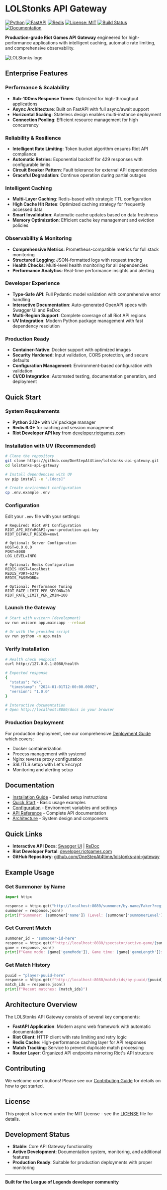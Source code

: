 # LOLStonks API Gateway

[![Python](https://img.shields.io/badge/Python-3.12+-blue.svg)](https://python.org)
[![FastAPI](https://img.shields.io/badge/FastAPI-0.115+-green.svg)](https://fastapi.tiangolo.com)
[![Redis](https://img.shields.io/badge/Redis-7.x-red.svg)](https://redis.io/)
[![License: MIT](https://img.shields.io/badge/License-MIT-yellow.svg)](LICENSE)
[![Build Status](https://github.com/OneStepAt4time/lolstonks-api-gateway/workflows/CI/badge.svg)](https://github.com/OneStepAt4time/lolstonks-api-gateway/actions)
[![Documentation](https://img.shields.io/badge/Docs-Latest-brightgreen.svg)](https://onestepat4time.github.io/lolstonks-api-gateway/)

**Production-grade Riot Games API Gateway** engineered for high-performance applications with intelligent caching, automatic rate limiting, and comprehensive observability.

![LOLStonks logo](assets/logo.png)

## Enterprise Features

### Performance & Scalability
- **Sub-100ms Response Times**: Optimized for high-throughput applications
- **Async Architecture**: Built on FastAPI with full async/await support
- **Horizontal Scaling**: Stateless design enables multi-instance deployment
- **Connection Pooling**: Efficient resource management for high concurrency

### Reliability & Resilience
- **Intelligent Rate Limiting**: Token bucket algorithm ensures Riot API compliance
- **Automatic Retries**: Exponential backoff for 429 responses with configurable limits
- **Circuit Breaker Pattern**: Fault tolerance for external API dependencies
- **Graceful Degradation**: Continue operation during partial outages

### Intelligent Caching
- **Multi-Layer Caching**: Redis-based with strategic TTL configuration
- **High Cache Hit Rates**: Optimized caching strategy for frequently accessed data
- **Smart Invalidation**: Automatic cache updates based on data freshness
- **Memory Optimization**: Efficient cache key management and eviction policies

### Observability & Monitoring
- **Comprehensive Metrics**: Prometheus-compatible metrics for full stack monitoring
- **Structured Logging**: JSON-formatted logs with request tracing
- **Health Checks**: Multi-level health monitoring for all dependencies
- **Performance Analytics**: Real-time performance insights and alerting

### Developer Experience
- **Type-Safe API**: Full Pydantic model validation with comprehensive error handling
- **Interactive Documentation**: Auto-generated OpenAPI specs with Swagger UI and ReDoc
- **Multi-Region Support**: Complete coverage of all Riot API regions
- **UV Integration**: Modern Python package management with fast dependency resolution

### Production Ready
- **Container-Native**: Docker support with optimized images
- **Security Hardened**: Input validation, CORS protection, and secure defaults
- **Configuration Management**: Environment-based configuration with validation
- **CI/CD Integration**: Automated testing, documentation generation, and deployment

## Quick Start

### System Requirements

- **Python 3.12+** with UV package manager
- **Redis 6.0+** for caching and session management
- **Riot Developer API key** from [developer.riotgames.com](https://developer.riotgames.com/)

### Installation with UV (Recommended)

```bash
# Clone the repository
git clone https://github.com/OneStepAt4time/lolstonks-api-gateway.git
cd lolstonks-api-gateway

# Install dependencies with UV
uv pip install -e ".[docs]"

# Create environment configuration
cp .env.example .env
```

### Configuration

Edit your `.env` file with your settings:

```env
# Required: Riot API Configuration
RIOT_API_KEY=RGAPI-your-production-api-key
RIOT_DEFAULT_REGION=euw1

# Optional: Server Configuration
HOST=0.0.0.0
PORT=8080
LOG_LEVEL=INFO

# Optional: Redis Configuration
REDIS_HOST=localhost
REDIS_PORT=6379
REDIS_PASSWORD=

# Optional: Performance Tuning
RIOT_RATE_LIMIT_PER_SECOND=20
RIOT_RATE_LIMIT_PER_2MIN=100
```

### Launch the Gateway

```bash
# Start with uvicorn (development)
uv run uvicorn app.main:app --reload

# Or with the provided script
uv run python -m app.main
```

### Verify Installation

```bash
# Health check endpoint
curl http://127.0.0.1:8080/health

# Expected response
{
  "status": "ok",
  "timestamp": "2024-01-01T12:00:00.000Z",
  "version": "1.0.0"
}

# Interactive documentation
# Open http://localhost:8080/docs in your browser
```

### Production Deployment

For production deployment, see our comprehensive [Deployment Guide](getting-started/deployment.md) which covers:
- Docker containerization
- Process management with systemd
- Nginx reverse proxy configuration
- SSL/TLS setup with Let's Encrypt
- Monitoring and alerting setup

## Documentation

- [Installation Guide](getting-started/installation.md) - Detailed setup instructions
- [Quick Start](getting-started/quick-start.md) - Basic usage examples
- [Configuration](getting-started/configuration.md) - Environment variables and settings
- [API Reference](api/overview.md) - Complete API documentation
- [Architecture](architecture/overview.md) - System design and components

## Quick Links

- **Interactive API Docs**: [Swagger UI](http://localhost:8080/docs) | [ReDoc](http://localhost:8080/redoc)
- **Riot Developer Portal**: [developer.riotgames.com](https://developer.riotgames.com/)
- **GitHub Repository**: [github.com/OneStepAt4time/lolstonks-api-gateway](https://github.com/OneStepAt4time/lolstonks-api-gateway)

## Example Usage

### Get Summoner by Name

```python
import httpx

response = httpx.get("http://localhost:8080/summoner/by-name/Faker?region=kr")
summoner = response.json()
print(f"Summoner: {summoner['name']} (Level: {summoner['summonerLevel']})")
```

### Get Current Match

```python
summoner_id = "summoner-id-here"
response = httpx.get(f"http://localhost:8080/spectator/active-game/{summoner_id}?region=kr")
game = response.json()
print(f"Game mode: {game['gameMode']}, Game time: {game['gameLength']}s")
```

### Get Match History

```python
puuid = "player-puuid-here"
response = httpx.get(f"http://localhost:8080/match/ids/by-puuid/{puuid}?region=euw1&count=5")
match_ids = response.json()
print(f"Recent matches: {match_ids}")
```

## Architecture Overview

The LOLStonks API Gateway consists of several key components:

- **FastAPI Application**: Modern async web framework with automatic documentation
- **Riot Client**: HTTP client with rate limiting and retry logic
- **Redis Cache**: High-performance caching layer for API responses
- **Match Tracking**: Service to prevent duplicate match processing
- **Router Layer**: Organized API endpoints mirroring Riot's API structure

## Contributing

We welcome contributions! Please see our [Contributing Guide](development/contributing.md) for details on how to get started.

## License

This project is licensed under the MIT License - see the [LICENSE](../LICENSE) file for details.

## Development Status

- **Stable**: Core API Gateway functionality
- **Active Development**: Documentation system, monitoring, and additional features
- **Production Ready**: Suitable for production deployments with proper monitoring

---

**Built for the League of Legends developer community**
